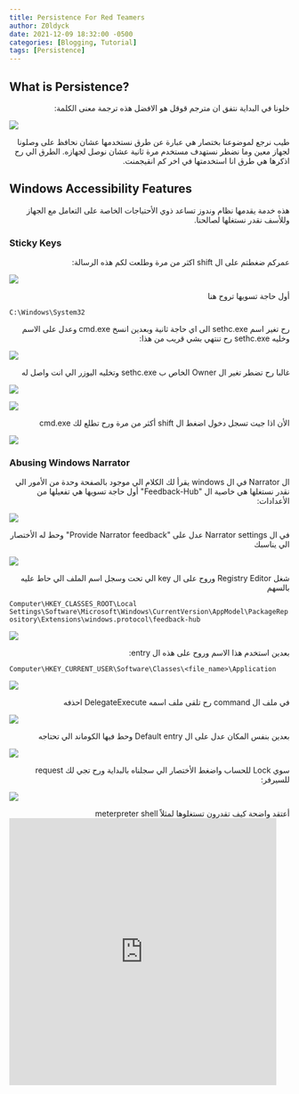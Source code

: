 ```yaml
---
title: Persistence For Red Teamers
author: Z0ldyck
date: 2021-12-09 18:32:00 -0500
categories: [Blogging, Tutorial]
tags: [Persistence]
---
```


## What is Persistence?

<html>
<div dir="rtl" align="right">
خلونا في البداية نتفق ان مترجم قوقل هو الافضل هذه ترجمة معنى الكلمة:
</div>
</html>

![](../../images/persistence/5.png)


<html>
<div dir="rtl" align="right">
طيب نرجع لموضوعنا بختصار هي عبارة عن طرق نستخدمها عشان نحافظ على وصلونا لجهاز معين وما نضطر نستهدف مستخدم مرة ثانية عشان نوصل لجهازه. الطرق الي رح اذكرها هي طرق انا استخدمتها في اخر كم انقيجمنت.
</div>
</html>

## Windows Accessibility Features

<html>
<div dir="rtl" align="right">
هذه خدمة يقدمها نظام وندوز تساعد ذوي الأحتياجات الخاصة على التعامل مع الجهاز وللأسف نقدر نستغلها لصالحنا.
</div>
</html>

### Sticky Keys

<html>
<div dir="rtl" align="right">
عمركم ضغطتم على ال shift اكثر من مرة وطلعت لكم هذه الرسالة:
</div>
</html>

![](../../images/persistence/6.png)

<html>
<div dir="rtl" align="right">
أول حاجة تسويها تروح هنا 
</div>
</html>

```
C:\Windows\System32
```

<html>
<div dir="rtl" align="right">
رح تغير اسم sethc.exe الى اي حاجة ثانية وبعدين انسخ cmd.exe وعدل على الاسم وخليه sethc.exe رح تنتهي بشي قريب من هذا: 
</div>
</html>

![](../../images/persistence/3.png)

<html>
<div dir="rtl" align="right">
غالبا رح تضطر تغير ال Owner الخاص ب sethc.exe وتخليه اليوزر الي انت واصل له
</div>
</html>


![](../../images/persistence/1.png)


![](../../images/persistence/2.png)

<html>
<div dir="rtl" align="right">
الأن اذا جيت تسجل دخول اضغط ال shift أكثر من مرة ورح تطلع لك cmd.exe
</div>
</html>

![](../../images/persistence/4.png)

### Abusing Windows Narrator

<html>
<div dir="rtl" align="right">
ال Narrator في ال windows يقرأ لك الكلام الي موجود بالصفحة وحدة من الأمور الي نقدر نستغلها هي خاصية ال "Feedback-Hub" أول حاجة تسويها هي تفعيلها من الأعدادات: 
</div>
</html>

![](../../images/persistence/7.png)


<html>
<div dir="rtl" align="right">
في ال Narrator settings عدل على "Provide Narrator feedback" وحط له الأختصار الي يناسبك 
</div>
</html>

![](../../images/persistence/8.png)

<html>
<div dir="rtl" align="right">
شغل Registry Editor وروح على ال key الي تحت وسجل اسم الملف الي حاط عليه بالسهم 
</div>
</html>

`Computer\HKEY_CLASSES_ROOT\Local Settings\Software\Microsoft\Windows\CurrentVersion\AppModel\PackageRepository\Extensions\windows.protocol\feedback-hub`

![](../../images/persistence/9.png)

<html>
<div dir="rtl" align="right">
بعدين استخدم هذا الاسم وروح على هذه ال entry:
</div>
</html>

`Computer\HKEY_CURRENT_USER\Software\Classes\<file_name>\Application`

![](../../images/persistence/10.png)

<html>
<div dir="rtl" align="right">
في ملف ال command رح تلقى ملف اسمه DelegateExecute احذفه 
</div>
</html>

![](../../images/persistence/11.png)


<html>
<div dir="rtl" align="right">
بعدين بنفس المكان عدل على ال Default entry وحط فيها الكوماند الي تحتاجه 
</div>
</html>

![](../../images/persistence/12.png)

<html>
<div dir="rtl" align="right">
سوي Lock للحساب واضغط الأختصار الي سجلناه بالبداية ورح تجي لك request للسيرفر:
</div>
</html>

![](../../images/persistence/13.png)

<html>
<div dir="rtl" align="right">
أعتقد واضحة كيف تقدرون تستغلوها لمثلاً meterpreter shell
</div>
</html>

<html>
<body>
<iframe src="https://giphy.com/embed/1236TCtX5dsGEo" width="480" height="480" frameBorder="0" class="giphy-embed" allowFullScreen></iframe>
</body>
</html>
